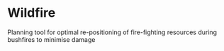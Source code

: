 # Wildfire
Planning tool for optimal re-positioning of fire-fighting resources during bushfires to minimise damage
